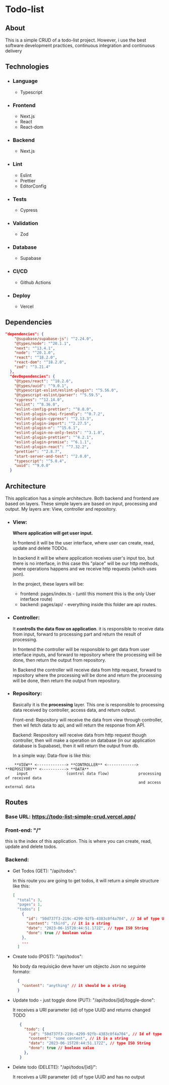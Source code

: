 # Todo-list

## About
  This is a simple CRUD of a todo-list project. However, i use the best software development practices, continuous integration and continuous delivery

## Technologies
* ### Language
   * Typescript

* ### Frontend
   * Next.js
   * React
   * React-dom

* ### Backend
  * Next.js

* ### Lint
  * Eslint
  * Prettier
  * EditorConfig
   
* ### Tests
  * Cypress

* ### Validation
  * Zod

* ### Database
  * Supabase

* ### CI/CD
  * Github Actions

* ### Deploy
  * Vercel

## Dependencies
```JSON
"dependencies": {
    "@supabase/supabase-js": "^2.24.0",
    "@types/node": "^20.1.1",
    "next": "^13.4.1",
    "node": "^20.1.0",
    "react": "^18.2.0",
    "react-dom": "^18.2.0",
    "zod": "^3.21.4"
  },
  "devDependencies": {
    "@types/react": "^18.2.6",
    "@types/uuid": "^9.0.1",
    "@typescript-eslint/eslint-plugin": "^5.56.0",
    "@typescript-eslint/parser": "^5.59.5",
    "cypress": "^12.14.0",
    "eslint": "^8.36.0",
    "eslint-config-prettier": "^8.8.0",
    "eslint-plugin-chai-friendly": "^0.7.2",
    "eslint-plugin-cypress": "^2.13.3",
    "eslint-plugin-import": "^2.27.5",
    "eslint-plugin-n": "^15.6.1",
    "eslint-plugin-no-only-tests": "^3.1.0",
    "eslint-plugin-prettier": "^4.2.1",
    "eslint-plugin-promise": "^6.1.1",
    "eslint-plugin-react": "^7.32.2",
    "prettier": "^2.8.7",
    "start-server-and-test": "^2.0.0",
    "typescript": "^5.0.4",
    "uuid": "^9.0.0"
  }
```

## Architecture
  This application has a simple architecture. Both backend and frontend are based on layers. These simple layers are based on input, processing and output. My layers are: View, controller and repository.

  * ### View:
      **Where application will get user input.** 
    
      In frontend it will be the user interface, where user can create, read, update and delete TODOs.

      In backend it will be where application receives user's input too, but there is no interface, in this case this "place" will be our http methods, where operations happens and we receive http requests (which uses json).
    
    In the project, these layers will be:
      * frontend: pages/index.ts - (until this moment this is the only User interface route)
      * backend: pages/api/ - everything inside this folder are api routes.

  * ### Controller:
     It **controlls the data flow on application**. it is responsible to receive data from input, forward to processing part and return the result of processing.

     In frontend the controller will be responsible to get data from user interface inputs, and forward to repository where the processing will be done, then return the output from repository.

     In Backend the controller will receive data from http request, forward to repository where the processing will be done and return the processing will be done, then return the output from repository.

  * ### Repository:
      Basically it is the **processing** layer. This one is responsible to processing data received by controller, access data, and return output.

      Front-end: Repository will receive the data from view through controller, then wil fetch data to api, and will return the response from APÌ.

      Backend: Respository will receive data from http request though controller, then will make a operation on database (in our application database is Supabase), then it will return the output from db.
    
    In a simple way: Data-flow is like this:
```
    **VIEW** <-------------> **CONTROLLER** <-------------> **REPOSITORY** <-----------> **DATA** 
     input                 (control data flow)             processing of received data
                                                           and access external data                   
```

## Routes
  ### Base URL: https://todo-list-simple-crud.vercel.app/
  ### Front-end: "/"
  this is the index of this application. This is where you can create, read, update and delete todos.

  ### Backend:
  * Get Todos (GET): "/api/todos":
     
    In this route you are going to get todos, it will return a simple structure like this:
  
    ```json
    [
      "total": 3,
      "pages": 1,
      "todos": [
        {
          "id": "50d737f3-219c-4299-92fb-4383c0f4a704", // Id of type UUID
          "content": "third", // it is a string
          "date": "2023-06-15T20:44:51.172Z", // type ISO String
          "done": true // boolean value
        },
        ...
      ]
    ```
  * Create todo (POST): "/api/todos":
    
      No body da requisição deve haver um objecto Json no seguinte formato:
    
    ```json
      {
        "content": "anything" // it should be a string
      }
    ```
  * Update todo - just toggle done (PUT): "/api/todos/[id]/toggle-done":
    
      It receives a URI parameter (id) of type UUID and returns changed TODO
    
     ```json
        {
          "todo": {
            "id": "50d737f3-219c-4299-92fb-4383c0f4a704", // Id of type UUID
            "content": "some content", // it is a string
            "date": "2023-06-15T20:44:51.172Z", // type ISO String
            "done": true // boolean value
          },
        }
      ```

   * Delete todo (DELETE): "/api/todos/[id]/":
    
      It receives a URI parameter (id) of type UUID and has no output
  
 

